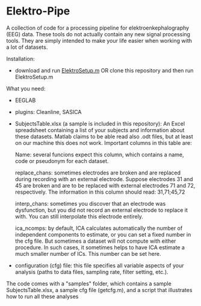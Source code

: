 # Elektro-Pipe

A collection of code for a processing pipeline for elektroenkephalography (EEG) data. These tools do not actually contain any new signal processing tools. They are simply intended to make your life easier when working with a lot of datasets.

Installation:
- download and run [ElektroSetup.m](https://raw.githubusercontent.com/nabusch/Elektro-Pipe/master/ElektroSetup.m) OR clone this repository and then run ElektroSetup.m

What you need:
- EEGLAB
- plugins: Cleanline, SASICA
- SubjectsTable.xlsx (a sample is included in this repository): An Excel spreadsheet containing a list of your subjects and information about these datasets. Matlab claims to be able read also .odt files, but at least on our machine this does not work. 
Important columns in this table are:

    Name: several funcions expect this column, which contains a name, code or pseudonym for each dataset.

    replace_chans: sometimes electrodes are broken and are replaced during recording with an external electrode. Suppose electrodes 31 and 45 are broken and are to be replaced with external electrodes 71 and 72, respectively. The information in this column should read: 31,71;45,72

    interp_chans: sometimes you discover that an electrode was dysfunction, but you did not record an external electrode to replace it with. You can still interpolate this electrode entirely.

    ica_ncomps: by default, ICA calculates automatically the number of independent components to estimate, or you can set a fixed number in the cfg file. But sometimes a dataset will not compute with either procedure. In such cases, it sometimes helps to have ICA estimate a much smaller number of ICs. This number can be set here.

- configuration (cfg) file: this file specifies all variable aspects of your analysis (paths to data files, sampling rate, filter setting, etc.).    
    
The code comes with a "samples" folder, which contains a sample SubjectsTable.xlsx, a sample cfg file (getcfg.m), and a script that illustrates how to run all these analyses


